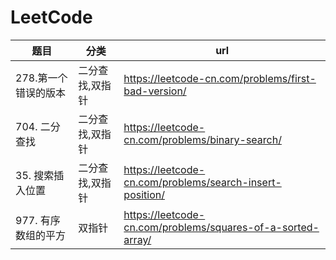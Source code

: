 # LeetCode

| 题目       | 分类     | url                                                            |
| ---------- |--------|----------------------------------------------------------------|
| 278.第一个错误的版本 | 二分查找,双指针 | https://leetcode-cn.com/problems/first-bad-version/            |
| 704. 二分查找 | 二分查找,双指针 | https://leetcode-cn.com/problems/binary-search/                |
| 35. 搜索插入位置 | 二分查找,双指针 | https://leetcode-cn.com/problems/search-insert-position/       |
| 977. 有序数组的平方  | 双指针    | https://leetcode-cn.com/problems/squares-of-a-sorted-array/    |



